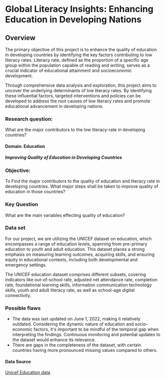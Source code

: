 # Global Literacy Insights: Enhancing Education in Developing Nations
## Overview

The primary objective of this project is to enhance the quality of education in developing countries by identifying the key factors contributing to low literacy rates. Literacy rate, defined as the proportion of a specific age group within the population capable of reading and writing, serves as a crucial indicator of educational attainment and socioeconomic development.

Through comprehensive data analysis and exploration, this project aims to uncover the underlying determinants of low literacy rates. By identifying these influential factors, targeted interventions and policies can be developed to address the root causes of low literacy rates and promote educational advancement in developing nations.

### Research question:

What are the major contributors to the low literacy-rate in developing countries?

#### Domain: Education

##### Improving Quality of Education in Developing Countries

### Objective:

To Find the major contributors to the quality of education and literacy rate in developing countries. What major steps shall be taken to improve quality of education in those countries?

### Key Question

What are the main variables effecting quality of education?

### Data set

For our project, we are utilizing the UNICEF dataset on education, which encompasses a range of education levels, spanning from pre-primary education to youth and adult education. This dataset places a strong emphasis on measuring learning outcomes, acquiring skills, and ensuring equity in educational contexts, including both developmental and emergency settings.

The UNICEF education dataset comprises different subsets, covering indicators like out-of-school rate, adjusted net attendance rate, completion rate, foundational learning skills, information communication technology skills, youth and adult literacy rate, as well as school-age digital connectivity.

### Possible flaws

<ul>
<li>The data was last updated on June 1, 2022, making it relatively outdated. Considering the dynamic nature of education and socio-economic factors, it's important to be mindful of the temporal gap when interpreting the findings. Continuous monitoring and potential updates to the dataset would enhance its relevance.</li>
<li>There are gaps in the completeness of the dataset, with certain countries having more pronounced missing values compared to others.</li>      
</ul>

#### Data Source

<a href="https://data.unicef.org/topic/education/overview/" target="_blank">Unicef Education data</a>
